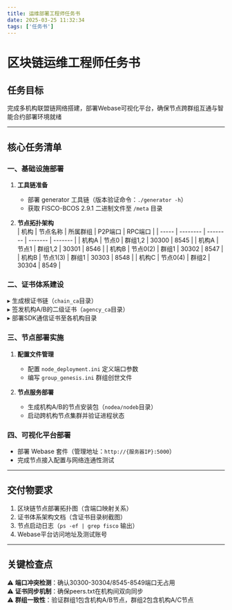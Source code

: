 ```yaml
---
title: 运维部署工程师任务书
date: 2025-03-25 11:32:34
tags: ['任务书']
---
```

# 区块链运维工程师任务书

## 任务目标  
完成多机构联盟链网络搭建，部署Webase可视化平台，确保节点跨群组互通与智能合约部署环境就绪  

---

## 核心任务清单  

### 一、基础设施部署  
1. **工具链准备**  
   - 部署 generator 工具链（版本验证命令：`./generator -h`）  
   - 获取 FISCO-BCOS 2.9.1 二进制文件至 `/meta` 目录  

2. **节点拓扑架构**  
   | 机构  | 节点名称 | 所属群组 | P2P端口 | RPC端口 |
   | ----- | -------- | -------- | ------- | ------- |
   | 机构A | 节点0    | 群组1,2  | 30300   | 8545    |
   | 机构A | 节点1    | 群组1,2  | 30301   | 8546    |
   | 机构B | 节点0(2) | 群组1    | 30302   | 8547    |
   | 机构B | 节点1(3) | 群组1    | 30303   | 8548    |
   | 机构C | 节点0(4) | 群组2    | 30304   | 8549    |

### 二、证书体系建设  
▸ 生成根证书链（`chain_ca`目录）  
▸ 签发机构A/B的二级证书（`agency_ca`目录）  
▸ 部署SDK通信证书至各机构目录  

### 三、节点部署实施  
1. **配置文件管理**  
   - 配置 `node_deployment.ini` 定义端口参数  
   - 编写 `group_genesis.ini` 群组创世文件  

2. **节点服务部署**  
   - 生成机构A/B的节点安装包（`nodea/nodeb`目录）  
   - 启动跨机构节点集群并验证进程状态  

### 四、可视化平台部署  
- 部署 Webase 套件（管理地址：`http://{服务器IP}:5000`）  
- 完成节点接入配置与网络连通性测试  

---

## 交付物要求  
1. 区块链节点部署拓扑图（含端口映射关系）  
2. 证书体系架构文档（含证书目录树截图）  
3. 节点启动日志（`ps -ef | grep fisco` 输出）  
4. Webase平台访问地址及测试账号  

---

## 关键检查点  
⚠️ **端口冲突检测**：确认30300-30304/8545-8549端口无占用  
⚠️ **证书同步机制**：确保peers.txt在机构间双向同步  
⚠️ **群组一致性**：验证群组1包含机构A/B节点，群组2包含机构A/C节点  

